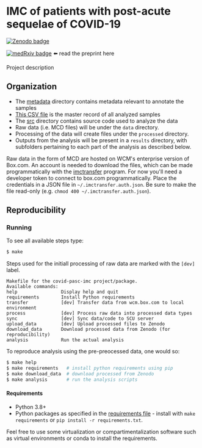 # IMC of patients with post-acute sequelae of COVID-19

[![Zenodo badge](https://zenodo.org/badge/doi/___doi1___.svg)](https://doi.org/___doi1___)

[![medRxiv badge](https://zenodo.org/badge/doi/__doi1___.svg)](https://doi.org/__doi1___) ⬅️ read the preprint here

Project description

## Organization

- The [metadata](metadata) directory contains metadata relevant to annotate the samples
- [This CSV file](metadata/samples.csv) is the master record of all analyzed samples
- The [src](src) directory contains source code used to analyze the data
- Raw data (i.e. MCD files) will be under the `data` directory.
- Processing of the data will create files under the `processed`  directory.
- Outputs from the analysis will be present in a `results` directory, with subfolders pertaining to each part of the analysis as described below.

Raw data in the form of MCD are hosted on WCM's enterprise version of Box.com. An account is needed to download the files, which can be made programmatically with the [imctransfer](https://github.com/ElementoLab/imctransfer) program.
For now you'll need a developer token to connect to box.com programmatically. Place the credentials in a JSON file in `~/.imctransfer.auth.json`. Be sure to make the file read-only (e.g. `chmod 400 ~/.imctransfer.auth.json`).

## Reproducibility

### Running

To see all available steps type:
```bash
$ make
```

Steps used for the initiall processing of raw data are marked with the `[dev]` label.
```
Makefile for the covid-pasc-imc project/package.
Available commands:
help                Display help and quit
requirements        Install Python requirements
transfer            [dev] Transfer data from wcm.box.com to local environment
process             [dev] Process raw data into processed data types
sync                [dev] Sync data/code to SCU server
upload_data         [dev] Upload processed files to Zenodo
download_data       Download processed data from Zenodo (for reproducibility)
analysis            Run the actual analysis
```

To reproduce analysis using the pre-preocessed data, one would so:

```bash
$ make help
$ make requirements   # install python requirements using pip
$ make download_data  # download processed from Zenodo
$ make analysis       # run the analysis scripts
```

#### Requirements

- Python 3.8+
- Python packages as specified in the [requirements file](requirements.txt) - install with `make requirements` or `pip install -r requirements.txt`.

Feel free to use some virtualization or compartimentalization software such as virtual environments or conda to install the requirements.
